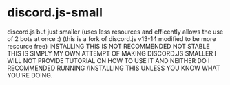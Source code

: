 # discord.js-small
discord.js but just smaller (uses less resources and efficently allows the use of 2 bots at once :)
(this is a fork of discord.js v13-14 modified to be more resource free)
INSTALLING THIS IS NOT RECOMMENDED NOT STABLE THIS IS SIMPLY MY OWN ATTEMPT OF MAKING DISCORD.JS SMALLER I WILL NOT PROVIDE TUTORIAL ON HOW TO USE IT AND NEITHER DO I RECOMMENDED RUNNING /INSTALLING THIS UNLESS YOU KNOW WHAT YOU'RE DOING.
